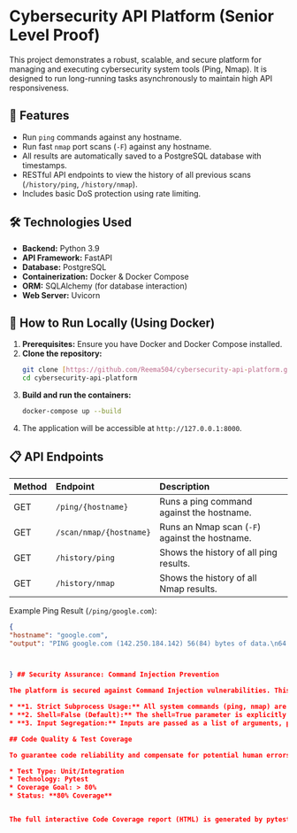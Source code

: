 # Cybersecurity API Platform (Senior Level Proof)

This project demonstrates a robust, scalable, and secure platform for managing and executing cybersecurity system tools (Ping, Nmap). It is designed to run long-running tasks asynchronously to maintain high API responsiveness.

## 🌟 Features

* Run `ping` commands against any hostname.
* Run fast `nmap` port scans (`-F`) against any hostname.
* All results are automatically saved to a PostgreSQL database with timestamps.
* RESTful API endpoints to view the history of all previous scans (`/history/ping`, `/history/nmap`).
* Includes basic DoS protection using rate limiting.

## 🛠️ Technologies Used

* **Backend:** Python 3.9
* **API Framework:** FastAPI
* **Database:** PostgreSQL
* **Containerization:** Docker & Docker Compose
* **ORM:** SQLAlchemy (for database interaction)
* **Web Server:** Uvicorn

## 🔧 How to Run Locally (Using Docker)

1.  **Prerequisites:** Ensure you have Docker and Docker Compose installed.
2.  **Clone the repository:**
    ```bash
    git clone [https://github.com/Reema504/cybersecurity-api-platform.git](https://github.com/Reema504/cybersecurity-api-platform.git)
    cd cybersecurity-api-platform
    ```
3.  **Build and run the containers:**
    ```bash
    docker-compose up --build
    ```
4.  The application will be accessible at `http://127.0.0.1:8000`.

## 📋 API Endpoints

| Method | Endpoint | Description |
| :--- | :--- | :--- |
| GET | `/ping/{hostname}` | Runs a ping command against the hostname. |
| GET | `/scan/nmap/{hostname}` | Runs an Nmap scan (`-F`) against the hostname. |
| GET | `/history/ping` | Shows the history of all ping results. |
| GET | `/history/nmap` | Shows the history of all Nmap results. |

Example Ping Result (`/ping/google.com`):
```json
{
"hostname": "google.com",
"output": "PING google.com (142.250.184.142) 56(84) bytes of data.\n64 bytes from lhr48s23-in-f14.1e100.net (142.250.>"



} ## Security Assurance: Command Injection Prevention

The platform is secured against Command Injection vulnerabilities. This critical security measure is achieved by strictly adhering to Python's best practices for running system commands:

* **1. Strict Subprocess Usage:** All system commands (ping, nmap) are executed using subprocess.run().
* **2. Shell=False (Default):** The shell=True parameter is explicitly avoided. This ensures that user inputs are passed as isolated arguments, preventing concatenation of user input with executable code.
* **3. Input Segregation:** Inputs are passed as a list of arguments, preventing concatenation of user input with executable code.

## Code Quality & Test Coverage

To guarantee code reliability and compensate for potential human errors, this project maintains rigorous test coverage.

* Test Type: Unit/Integration
* Technology: Pytest
* Coverage Goal: > 80%
* Status: **80% Coverage**


The full interactive Code Coverage report (HTML) is generated by pytest-cov and is available in the `htmlcov/index.html` file after running tests with `pytest --cov`.

